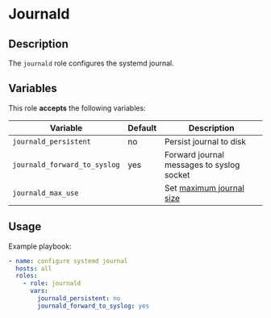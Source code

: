 Journald
========

Description
-----------

The `journald` role configures the systemd journal.

Variables
---------

This role **accepts** the following variables:

Variable                     | Default | Description
-----------------------------|---------|------------
`journald_persistent`        | no      | Persist journal to disk
`journald_forward_to_syslog` | yes     | Forward journal messages to syslog socket
`journald_max_use`           | &nbsp;  | Set [maximum journal size](https://www.freedesktop.org/software/systemd/man/journald.conf.html#SystemMaxUse=)


Usage
-----

Example playbook:

````yaml
- name: configure systemd journal
  hosts: all
  roles:
    - role: journald
      vars:
        journald_persistent: no
        journald_forward_to_syslog: yes
````
